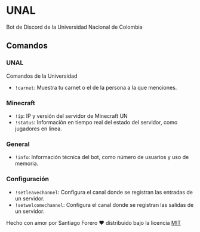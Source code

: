 # UNAL
Bot de Discord de la Universidad Nacional de Colombia

## Comandos

### UNAL
Comandos de la Universidad
- `!carnet`: Muestra tu carnet o el de la persona a la que menciones.

### Minecraft
- `!ip`: IP y versión del servidor de Minecraft UN
- `!status`: Información en tiempo real del estado del servidor, como jugadores en linea.

### General
- `!info`: Información técnica del bot, como número de usuarios y uso de memoria.

### Configuración
- `!setleavechannel`: Configura el canal donde se registran las entradas de un servidor.
- `!setwelcomechannel`: Configura el canal donde se registran las salidas de un servidor.

Hecho con amor por Santiago Forero &#9829; distribuido bajo la licencia [MIT](https://forero.mit-license.org/)
